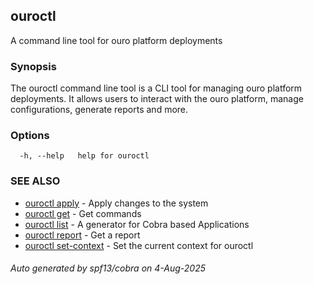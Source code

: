## ouroctl

A command line tool for ouro platform deployments

### Synopsis

The ouroctl command line tool is a CLI tool for managing ouro platform deployments. It allows users to interact with the ouro platform, manage configurations, generate reports and more.

### Options

```
  -h, --help   help for ouroctl
```

### SEE ALSO

* [ouroctl apply](ouroctl_apply.md)	 - Apply changes to the system
* [ouroctl get](ouroctl_get.md)	 - Get commands
* [ouroctl list](ouroctl_list.md)	 - A generator for Cobra based Applications
* [ouroctl report](ouroctl_report.md)	 - Get a report
* [ouroctl set-context](ouroctl_set-context.md)	 - Set the current context for ouroctl

###### Auto generated by spf13/cobra on 4-Aug-2025
